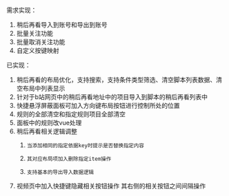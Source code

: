 需求实现：

1. 稍后再看导入到账号和导出到账号
2. 批量关注功能
3. 批量取消关注功能
4. 自定义按键映射

已实现：

1. 稍后再看的布局优化，支持搜索，支持条件类型筛选、清空脚本列表数据、清空布局中列表显示
2. 针对于b站网页中的稍后再看地址中的项目导入到脚本的稍后再看列表中
3. 快捷悬浮屏蔽面板可加入方向键布局按钮进行控制所处的位置
4. 规则的全部清空和指定规则项目全部清空
5. 面板中的规则改vue处理
6. 稍后再看相关逻辑调整
   1.     当添加相同的指定依据key时提示是否替换指定内容
   2.     其对应布局项加入删除指定item操作
   3.     支持基本的导出导入数据逻辑 
7. 视频页中加入快捷键隐藏相关按钮操作
   其右侧的相关按钮之间间隔操作

